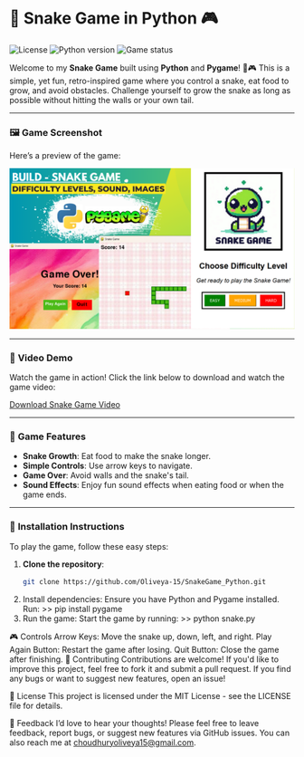 # 🐍 Snake Game in Python 🎮

![License](https://img.shields.io/badge/license-MIT-green)
![Python version](https://img.shields.io/badge/python-3.8%2B-blue)
![Game status](https://img.shields.io/badge/game-status--active-brightgreen)

Welcome to my **Snake Game** built using **Python** and **Pygame**! 🐍🎮 This is a simple, yet fun, retro-inspired game where you control a snake, eat food to grow, and avoid obstacles. Challenge yourself to grow the snake as long as possible without hitting the walls or your own tail.

---

### 🖼️ **Game Screenshot**

Here’s a preview of the game:

![Snake Game](snake.png)

---

### 🎥 **Video Demo**

Watch the game in action! Click the link below to download and watch the game video:

[Download Snake Game Video](snakegame.mp4)


---

### 📜 **Game Features**
- **Snake Growth**: Eat food to make the snake longer.
- **Simple Controls**: Use arrow keys to navigate.
- **Game Over**: Avoid walls and the snake's tail.
- **Sound Effects**: Enjoy fun sound effects when eating food or when the game ends.

---

### 🚀 **Installation Instructions**

To play the game, follow these easy steps:

1. **Clone the repository**:
   ```bash
   git clone https://github.com/Oliveya-15/SnakeGame_Python.git
2. Install dependencies: Ensure you have Python and Pygame installed. Run: >> pip install pygame
3. Run the game: Start the game by running: >> python snake.py

🎮 Controls
Arrow Keys: Move the snake up, down, left, and right.
Play Again Button: Restart the game after losing.
Quit Button: Close the game after finishing.
🌟 Contributing
Contributions are welcome! If you'd like to improve this project, feel free to fork it and submit a pull request. If you find any bugs or want to suggest new features, open an issue!

📄 License
This project is licensed under the MIT License - see the LICENSE file for details.

💬 Feedback
I’d love to hear your thoughts! Please feel free to leave feedback, report bugs, or suggest new features via GitHub issues. You can also reach me at choudhuryoliveya15@gmail.com.



